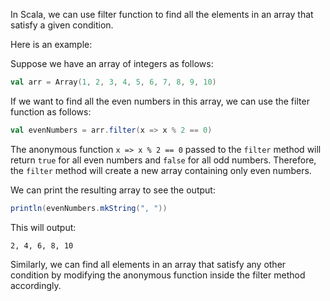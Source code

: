 In Scala, we can use filter function to find all the elements in an array that satisfy a given condition. 

Here is an example:

Suppose we have an array of integers as follows:

```scala
val arr = Array(1, 2, 3, 4, 5, 6, 7, 8, 9, 10)
```

If we want to find all the even numbers in this array, we can use the filter function as follows:

```scala
val evenNumbers = arr.filter(x => x % 2 == 0)
```

The anonymous function `x => x % 2 == 0` passed to the `filter` method will return `true` for all even numbers and `false` for all odd numbers. Therefore, the `filter` method will create a new array containing only even numbers.

We can print the resulting array to see the output:

```scala
println(evenNumbers.mkString(", "))
```

This will output:

```
2, 4, 6, 8, 10
```

Similarly, we can find all elements in an array that satisfy any other condition by modifying the anonymous function inside the filter method accordingly.